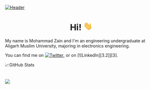 
[![Header](https://github.com/MZain-electro/MZain-electro/blob/main/giphy.gif "Header")](https://www.linkedin.com/in/zain-mohammad/)
<h1 align='center'> Hi! <img src="https://github.com/MZain-electro/MZain-electro/blob/main/wave.gif" width="30px"></h1>
My name is Mohammad Zain and I'm an engineering undergraduate at Aligarh Muslim University, majoring in electronics engineering.</br>
<!-- Actual text -->

You can find me on [![Twitter][1.2]][1], or on [![LinkedIn][3.2]][3].

<!-- Icons -->

[1.2]: http://i.imgur.com/wWzX9uB.png (twitter icon without padding)
[2.2]: https://raw.githubusercontent.com/MartinHeinz/MartinHeinz/master/linkedin-3-16.png (LinkedIn icon without padding)

<!-- Links to your social media accounts -->

[1]: https://twitter.com/Martin_Heinz_
[2]: https://www.linkedin.com/in/heinz-martin/
&#x1f4c8;GitHub Stats</br></br>
<p>
<a href="https://github.com/MZain-electro/MZain-electro">
  <img align="center" src="https://github-readme-stats.vercel.app/api/top-langs/?username=MZain-electro&hide=java,html,tex&title_color=ffffff&text_color=c9cacc&icon_color=2bbc8a&bg_color=1d1f21&langs_count=3" />
</a>
</p>
<!--**# Hello, folks! <img src="https://github.com/MZain-electro/MZain-electro/blob/main/wave.gif" width="30px">-->
<!--
<img align="center" src="https://github-readme-stats.vercel.app/api/<CARD_TYPE>/?username=<USERNAME>&theme=<THEME_NAME>" />
**MZain-electro/MZain-electro** is a ✨ _special_ ✨ repository because its `README.md` (this file) appears on your GitHub profile.
<a href="https://github.com/MZain-electro/MZain-electro">
  <img align="center" src="https://github-readme-stats.vercel.app/api/top-langs/?username=MZain-electro&hide=java,html,tex&title_color=ffffff&text_color=c9cacc&icon_color=2bbc8a&bg_color=1d1f21&langs_count=3" />
</a>
Here are some ideas to get you started:

- 🔭 I’m currently working on ...
- 🌱 I’m currently learning ...
- 👯 I’m looking to collaborate on ...
- 🤔 I’m looking for help with ...
- 💬 Ask me about ...
- 📫 How to reach me: ...
- 😄 Pronouns: ...
- ⚡ Fun fact: ...
-->
